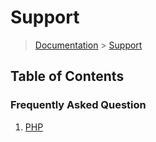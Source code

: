 # Support

> [Documentation](../readme.md) > [Support](./readme.md)

## Table of Contents
### Frequently Asked Question
1. [PHP](./php.md)
